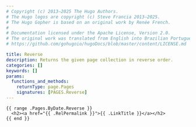 ```yaml
---
# Copyright (c) 2013–2025 The Hugo Authors.
# The Hugo logos are copyright (c) Steve Francia 2013–2025.
# The Hugo Gopher is based on an original work by Renée French.
#
# Documentation licensed under the Apache License, Version 2.0.
# The original work was translated from English into Brazilian Portuguese.
# https://github.com/gohugoio/hugoDocs/blob/master/content/LICENSE.md

title: Reverse
description: Returns the given page collection in reverse order.
categories: []
keywords: []
params:
  functions_and_methods:
    returnType: page.Pages
    signatures: [PAGES.Reverse]
---
```


```go-html-template
{{ range .Pages.ByDate.Reverse }}
  <h2><a href="{{ .RelPermalink }}">{{ .LinkTitle }}</a></h2>
{{ end }}
```
